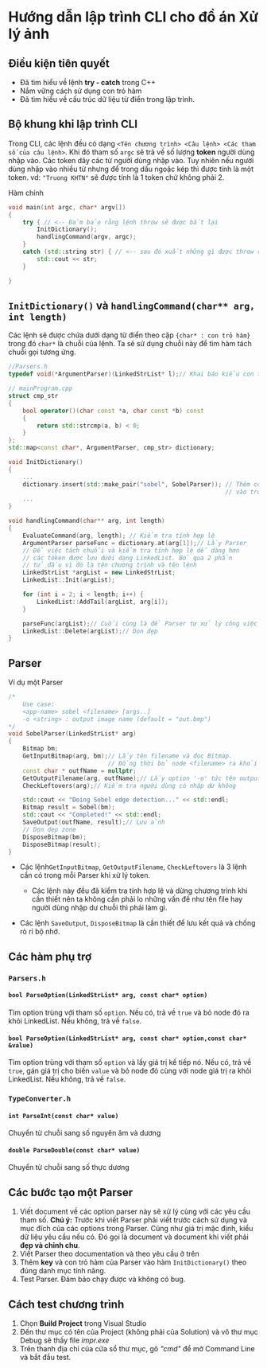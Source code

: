 ﻿# Hướng dẫn lập trình CLI cho đồ án Xử lý ảnh
## Điều kiện tiên quyết
- Đã tìm hiểu về lệnh **try - catch** trong C++
- Nắm vững cách sử dụng con trỏ hàm
- Đã tìm hiểu về cấu trúc dữ liệu từ điển trong lập trình.
## Bộ khung khi lập trình CLI
Trong CLI, các lệnh đều có dạng  `<Tên chương trình> <Câu lệnh> <Các tham số của câu lệnh>`.
Khi đó tham số `argc` sẽ trả về số lượng **token** người dùng nhập vào. Các token dãy các từ người dùng nhập vào. Tuy nhiên nếu người dùng nhập vào nhiều từ nhưng để trong dấu ngoặc kép thì được tính là một token. vd: `"Truong KHTN"` sẽ được tính là 1 token chứ không phải 2.

Hàm chính
```C++
void main(int argc, char* argv[]) 
{
	try { // <-- Đảm bảo rằng lệnh throw sẽ được bắt lại
		InitDictionary();
		handlingCommand(argv, argc);
	}
	catch (std::string str) { // <-- sau đó xuất những gì được throw ra màn hình
		std::cout << str;
	}

}
```
## `InitDictionary()` và `handlingCommand(char** arg, int length)`
Các lệnh sẽ được chứa dưới dạng từ điển theo cặp `{char* : con trỏ hàm}` trong đó `char*` là chuỗi của lệnh. Ta sẽ sử dụng chuỗi này để tìm hàm tách chuỗi gọi tương ứng.
```C++
//Parsers.h
typedef void(*ArgumentParser)(LinkedStrList* l);// Khai báo kiểu con trỏ hàm dùng để tách chuỗi

// mainProgram.cpp
struct cmp_str
{
	bool operator()(char const *a, char const *b) const
	{
		return std::strcmp(a, b) < 0;
	}
};
std::map<const char*, ArgumentParser, cmp_str> dictionary;

void InitDictionary()
{
	...  
	dictionary.insert(std::make_pair("sobel", SobelParser)); // Thêm con trỏ của hàm tách chuỗi 
	                                                         // vào trong từ điển 
	...    
}

void handlingCommand(char** arg, int length) 
{
	EvaluateCommand(arg, length); // Kiểm tra tính hợp lệ
	ArgumentParser parseFunc = dictionary.at(arg[1]);// Lấy Parser
    // Để việc tách chuỗi và kiểm tra tính hợp lệ dễ dàng hơn
    // các token được lưu dưới dạng LinkedList. Bỏ qua 2 phần
    // tử đầu vì đó là tên chương trình và tên lệnh
	LinkedStrList *argList = new LinkedStrList;
	LinkedList::Init(argList);

	for (int i = 2; i < length; i++) {
		LinkedList::AddTail(argList, arg[i]);
	}

	parseFunc(argList);// Cuối cùng là để Parser tự xử lý công việc của nó
	LinkedList::Delete(argList);// Dọn dẹp
}
```
## Parser
Ví dụ một Parser
```C++
/*
	Use case:
	<app-name> sobel <filename> [args..]
	-o <string> : output image name (default = "out.bmp")
*/
void SobelParser(LinkedStrList* arg)
{
	Bitmap bm;
	GetInputBitmap(arg, bm);// Lấy tên filename và đọc Bitmap. 
	                        // Đồng thời bỏ node <filename> ra khỏi LinkedList
	const char * outfName = nullptr;
	GetOutputFilename(arg, outfName);// Lấy option '-o' tức tên output file
	CheckLeftovers(arg);// Kiểm tra người dùng có nhập dư không

	std::cout << "Doing Sobel edge detection..." << std::endl;
	Bitmap result = Sobel(bm);
	std::cout << "Completed!" << std::endl;
	SaveOutput(outfName, result);// Lưu ảnh
	// Dọn dẹp zone
	DisposeBitmap(bm);
	DisposeBitmap(result);
}
```

- Các lệnh`GetInputBitmap`, `GetOutputFilename`, `CheckLeftovers` là 3 lệnh cần có trong mỗi Parser khi xử lý token. 
	- Các lệnh này đều đã kiểm tra tính hợp lệ và dừng chương trình khi cần thiết nên ta không cần phải lo những vấn đề như tên file hay người dùng nhập dư chuỗi thì phải làm gì.

- Các lệnh `SaveOutput`, `DisposeBitmap` là cần thiết để lưu kết quả và chống rò rỉ bộ nhớ.
## Các hàm phụ trợ
### `Parsers.h`
#### `bool ParseOption(LinkedStrList* arg, const char* option)`
Tìm option trùng với tham số `option`. Nếu có, trả về `true` và bỏ node đó ra khỏi LinkedList. Nếu không, trả về `false`.
#### `bool ParseOption(LinkedStrList* arg, const char* option,const char* &value)`
Tìm option trùng với tham số `option` và lấy giá trị kế tiếp nó. Nếu có, trả về `true`, gán giá trị cho biến `value` và bỏ node đó cùng với node giá trị ra khỏi LinkedList. Nếu không, trả về `false`.
### `TypeConverter.h`
#### `int ParseInt(const char* value)`
Chuyển từ chuỗi sang số nguyên âm và dương
####  `double ParseDouble(const char* value)`
Chuyển từ chuỗi sang số thực dương

## Các bước tạo một Parser
1. Viết document về các option parser này sẽ xử lý cùng với các yêu cầu tham số.
		**Chú ý:** Trước khi viết Parser phải viết trước cách sử dụng và mục đích của các options trong Parser. Cũng như giá trị mặc định, kiểu dữ liệu yêu cầu nếu có. Đó gọi là document và document khi viết phải **đẹp và chỉnh chu**.
2. Viết Parser theo documentation và theo yêu cầu ở trên
3. Thêm **key** và con trỏ hàm của Parser vào hàm `InitDictionary()` theo đúng danh mục tính năng.
4. Test Parser. Đảm bảo chạy được và không có bug.
## Cách test chương trình
1. Chọn **Build Project** trong Visual Studio
2. Đến thư mục có tên của Project (không phải của Solution) và vô thư mục Debug sẽ thấy file *impr.exe*
3. Trên thanh địa chỉ của cửa sổ thư mục, gõ *"cmd"* để mở Command Line và bắt đầu test.

